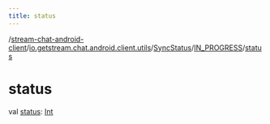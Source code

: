 ```yaml
---
title: status
---
```

/[stream-chat-android-client](../../../index.md)/[io.getstream.chat.android.client.utils](../../index.md)/[SyncStatus](../index.md)/[IN_PROGRESS](index.md)/[status](status.md)  
  
  
  
# status  
val [status](status.md): [Int](https://kotlinlang.org/api/latest/jvm/stdlib/kotlin/-int/index.html)

